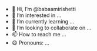 - 👋 Hi, I’m @babaamirishetti
- 👀 I’m interested in ...
- 🌱 I’m currently learning ...
- 💞️ I’m looking to collaborate on ...
- 📫 How to reach me ...
- 😄 Pronouns: ...
  

<!---
babaamirishetti/babaamirishetti is a ✨ special ✨ repository because its `README.md` (this file) appears on your GitHub profile.
You can click the Preview link to take a look at your changes.
--->
